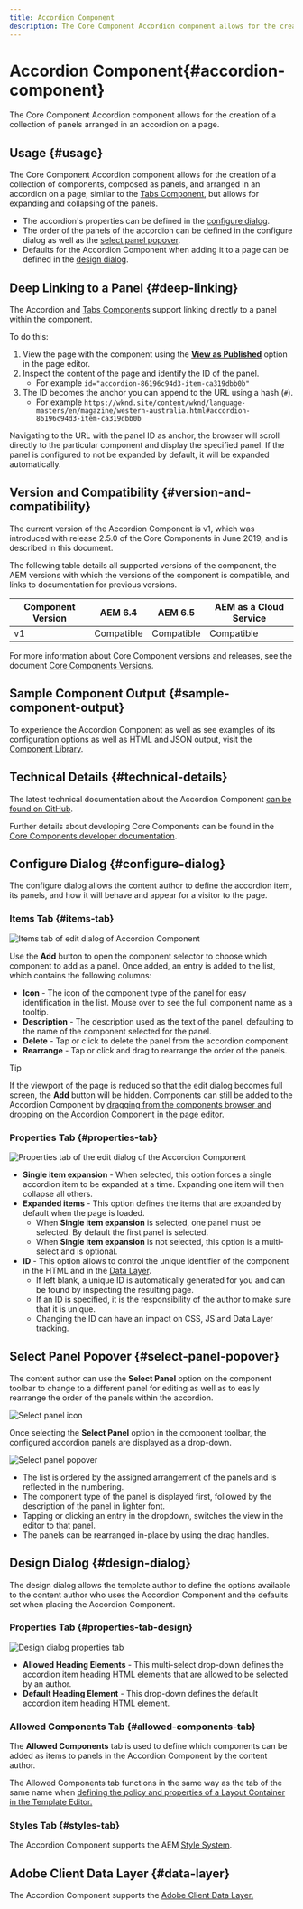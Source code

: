 ```yaml
---
title: Accordion Component
description: The Core Component Accordion component allows for the creation of a collection of panels arranged in an accordion on a page.
---
```


# Accordion Component{#accordion-component}

The Core Component Accordion component allows for the creation of a collection of panels arranged in an accordion on a page.

## Usage {#usage}

The Core Component Accordion component allows for the creation of a collection of components, composed as panels, and arranged in an accordion on a page, similar to the [Tabs Component](tabs.md), but allows for expanding and collapsing of the panels.

* The accordion's properties can be defined in the [configure dialog](#configure-dialog).
* The order of the panels of the accordion can be defined in the configure dialog as well as the [select panel popover](#select-panel-popover).
* Defaults for the Accordion Component when adding it to a page can be defined in the [design dialog](#design-dialog).

## Deep Linking to a Panel {#deep-linking}

The Accordion and [Tabs Components](tabs.md) support linking directly to a panel within the component.

To do this:

1. View the page with the component using the **[View as Published](https://docs.adobe.com/content/help/en/experience-manager-cloud-service/sites/authoring/fundamentals/editing-content.html#view-as-published)** option in the page editor.
1. Inspect the content of the page and identify the ID of the panel.
   * For example `id="accordion-86196c94d3-item-ca319dbb0b"`
1. The ID becomes the anchor you can append to the URL using a hash (`#`).
   * For example `https://wknd.site/content/wknd/language-masters/en/magazine/western-australia.html#accordion-86196c94d3-item-ca319dbb0b`

Navigating to the URL with the panel ID as anchor, the browser will scroll directly to the particular component and display the specified panel. If the panel is configured to not be expanded by default, it will be expanded automatically.

## Version and Compatibility {#version-and-compatibility}

The current version of the Accordion Component is v1, which was introduced with release 2.5.0 of the Core Components in June 2019, and is described in this document.

The following table details all supported versions of the component, the AEM versions with which the versions of the component is compatible, and links to documentation for previous versions.

|Component Version|AEM 6.4|AEM 6.5|AEM as a Cloud Service|
|--- |--- |---|---|
|v1|Compatible|Compatible|Compatible|

For more information about Core Component versions and releases, see the document [Core Components Versions](/help/versions.md).

## Sample Component Output {#sample-component-output}

To experience the Accordion Component as well as see examples of its configuration options as well as HTML and JSON output, visit the [Component Library](https://adobe.com/go/aem_cmp_library_accordion).

## Technical Details {#technical-details}

The latest technical documentation about the Accordion Component [can be found on GitHub](https://adobe.com/go/aem_cmp_tech_accordion_v1).

Further details about developing Core Components can be found in the [Core Components developer documentation](/help/developing/overview.md).

## Configure Dialog {#configure-dialog}

The configure dialog allows the content author to define the accordion item, its panels, and how it will behave and appear for a visitor to the page.

### Items Tab {#items-tab}

![Items tab of edit dialog of Accordion Component](/help/assets/accordion-edit-items.png)

Use the **Add** button to open the component selector to choose which component to add as a panel. Once added, an entry is added to the list, which contains the following columns:

* **Icon** - The icon of the component type of the panel for easy identification in the list. Mouse over to see the full component name as a tooltip.
* **Description** - The description used as the text of the panel, defaulting to the name of the component selected for the panel.
* **Delete** - Tap or click to delete the panel from the accordion component.
* **Rearrange** - Tap or click and drag to rearrange the order of the panels.

>[!TIP]
>
>If the viewport of the page is reduced so that the edit dialog becomes full screen, the **Add** button will be hidden. Components can still be added to the Accordion Component by [dragging from the components browser and dropping on the Accordion Component in the page editor](https://helpx.adobe.com/experience-manager/6-5/sites/authoring/using/editing-content.html#InsertingaComponent).

### Properties Tab {#properties-tab}

![Properties tab of the edit dialog of the Accordion Component](/help/assets/accordion-edit-properties.png)

* **Single item expansion** - When selected, this option forces a single accordion item to be expanded at a time. Expanding one item will then collapse all others.
* **Expanded items** - This option defines the items that are expanded by default when the page is loaded.
  * When **Single item expansion** is selected, one panel must be selected. By default the first panel is selected.
  * When **Single item expansion** is not selected, this option is a multi-select and is optional.
* **ID** - This option allows to control the unique identifier of the component in the HTML and in the [Data Layer](/help/developing/data-layer/overview.md).
  * If left blank, a unique ID is automatically generated for you and can be found by inspecting the resulting page.
  * If an ID is specified, it is the responsibility of the author to make sure that it is unique.
  * Changing the ID can have an impact on CSS, JS and Data Layer tracking.

## Select Panel Popover {#select-panel-popover}

The content author can use the **Select Panel** option on the component toolbar to change to a different panel for editing as well as to easily rearrange the order of the panels within the accordion.

![Select panel icon](/help/assets/select-panel-icon.png)

Once selecting the **Select Panel** option in the component toolbar, the configured accordion panels are displayed as a drop-down.

![Select panel popover](/help/assets/select-panel-popover.png)

* The list is ordered by the assigned arrangement of the panels and is reflected in the numbering.
* The component type of the panel is displayed first, followed by the description of the panel in lighter font.
* Tapping or clicking an entry in the dropdown, switches the view in the editor to that panel.
* The panels can be rearranged in-place by using the drag handles.

## Design Dialog {#design-dialog}

The design dialog allows the template author to define the options available to the content author who uses the Accordion Component and the defaults set when placing the Accordion Component.

### Properties Tab {#properties-tab-design}

![Design dialog properties tab](/help/assets/accordion-design-properties.png)

* **Allowed Heading Elements** - This multi-select drop-down defines the accordion item heading HTML elements that are allowed to be selected by an author.
* **Default Heading Element** - This drop-down defines the default accordion item heading HTML element.

### Allowed Components Tab {#allowed-components-tab}

The **Allowed Components** tab is used to define which components can be added as items to panels in the Accordion Component by the content author.

The Allowed Components tab functions in the same way as the tab of the same name when [defining the policy and properties of a Layout Container in the Template Editor.](https://docs.adobe.com/content/help/en/experience-manager-cloud-service/sites/authoring/features/templates.html#editing-a-template-layout-template-author)

### Styles Tab {#styles-tab}

The Accordion Component supports the AEM [Style System](/help/get-started/authoring.md#component-styling).

## Adobe Client Data Layer {#data-layer}

The Accordion Component supports the [Adobe Client Data Layer.](/help/developing/data-layer/overview.md)
